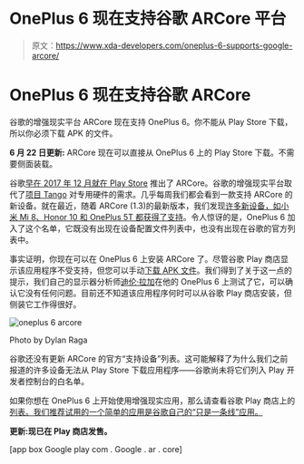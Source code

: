 # OnePlus 6 现在支持谷歌 ARCore 平台

> 原文：<https://www.xda-developers.com/oneplus-6-supports-google-arcore/>

# OnePlus 6 现在支持谷歌 ARCore

谷歌的增强现实平台 ARCore 现在支持 OnePlus 6。你不能从 Play Store 下载，所以你必须下载 APK 的文件。

**6 月 22 日更新:** ARCore 现在可以直接从 OnePlus 6 上的 Play Store 下载。不需要侧面装载。

谷歌[早在 2017 年 12 月就在 Play Store](https://www.xda-developers.com/googles-ar-stickers-pixel-and-pixel-2/) 推出了 ARCore。谷歌的增强现实平台取代了[项目 Tango](https://www.xda-developers.com/project-tango-dead-google-arcore/) 对专用硬件的需求。几乎每周我们都会看到一款支持 ARCore 的新设备。就在最近，随着 ARCore (1.3)的最新版本，我们发现[许多新设备，如小米 Mi 8、Honor 10 和 OnePlus 5T 都获得了支持](https://www.xda-developers.com/arcore-oneplus-5t-xiaomi-mi-8-honor-10/)。令人惊讶的是，OnePlus 6 加入了这个名单，它既没有出现在设备配置文件列表中，也没有出现在谷歌的官方列表中。

事实证明，你现在可以在 OnePlus 6 上安装 ARCore 了。尽管谷歌 Play 商店显示该应用程序不受支持，但您可以手动[下载 APK 文件](https://www.apkmirror.com/apk/google-inc/arcore/arcore-1-3-180604066-release/arcore-1-3-180604066-android-apk-download/)。我们得到了关于这一点的提示，我们自己的显示器分析师[迪伦·拉加](https://www.xda-developers.com/author/dylan-raga/)在他的 OnePlus 6 上测试了它，可以确认它没有任何问题。目前还不知道该应用程序何时可以从谷歌 Play 商店安装，但侧装它工作得很好。

 <picture>![oneplus 6 arcore](img/cd7c94c293dcc82803b99d7c6dfdc450.png)</picture> 

Photo by Dylan Raga

谷歌还没有更新 ARCore 的官方“支持设备”列表。这可能解释了为什么我们之前报道的许多设备无法从 Play Store 下载应用程序——谷歌尚未将它们列入 Play 开发者控制台的白名单。

如果你想在 OnePlus 6 上开始使用增强现实应用，那么请查看谷歌 Play 商店上的[列表。我们推荐试用的一个简单的应用是谷歌自己的“只是一条线”应用。](https://play.google.com/store/search?q=arcore&utm_source=opensearch)

**更新:现已在 Play 商店发售。**

[app box Google play com . Google . ar . core]